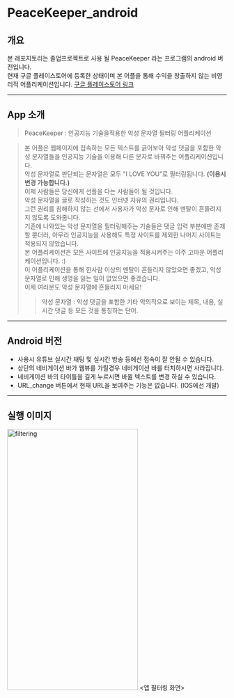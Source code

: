 # PeaceKeeper_android

## 개요
본 레포지토리는 졸업프로젝트로 사용 될 PeaceKeeper 라는 프로그램의 android 버전입니다.  
현재 구글 플레이스토어에 등록한 상태이며 본 어플을 통해 수익을 창출하지 않는 비영리적 어플리케이션입니다.
[구글 플레이스토어 링크](https://play.google.com/store/apps/details?id=com.Peace_Keeper.release)

***

## App 소개
> PeaceKeeper : 인공지능 기술을적용한 악성 문자열 필터링 어플리케이션

> 본 어플은 웹페이지에 접속하는 모든 텍스트를 긁어보아 악성 댓글을 포함한 악성 문자열들을 인공지능 기술을 이용해 다른 문자로 바꿔주는 어플리케이션입니다.  
> 악성 문자열로 판단되는 문자열은 모두 "I LOVE YOU"로 필터링됩니다. **(이용시 변경 가능합니다.)**  
> 이제 사람들은 당신에게 선플을 다는 사람들이 될 것입니다.  
> 악성 문자열을 글로 작성하는 것도 인터넷 자유의 권리입니다.  
> 그런 권리를 침해하지 않는 선에서 사용자가 악성 문자로 인해 멘탈이 흔들려지지 않도록 도와줍니다.  
> 기존에 나와있는 악성 문자열을 필터링해주는 기술들은 댓글 입력 부분에만 존재할 뿐더러, 아무리 인공지능을 사용해도 특정 사이트를 제외한 나머지 사이트는 적용되지 않았습니다.  
> 본 어플리케이션은 모든 사이트에 인공지능을 적용시켜주는 아주 고마운 어플리케이션입니다. :)  
> 이 어플리케이션을 통해 한사람 이상의 멘탈이 흔들리지 않았으면 좋겠고, 악성 문자열로 인해 생명을 잃는 일이 없었으면 좋겠습니다.  
> 이제 여러분도 악성 문자열에 흔들리지 마세요!  
>>  악성 문자열 : 악성 댓글을 포함한 기타 악의적으로 보이는 제목, 내용, 실시간 댓글 등 모든 것을 통칭하는 단어.

***

## Android 버전
* 사용시 유튜브 실시간 채팅 및 실시간 방송 등에선 접속이 잘 안될 수 있습니다.
* 상단의 네비게이션 바가 웹뷰를 가릴경우 네비게이션 바를 터치하시면 사라집니다. 
* 네비게이션 바의 타이틀을 길게 누르시면 바뀔 텍스트를 변경 하실 수 있습니다.
* URL_change 버튼에서 현재 URL을 보여주는 기능은 없습니다. (IOS에선 개발)

***

## 실행 이미지
<img src="./PeaceKeeper_android/app/src/main/assets/assets/img/filtering.jpg" alt="filtering" width="300" height="600"/>  
<앱 필터링 화면>

